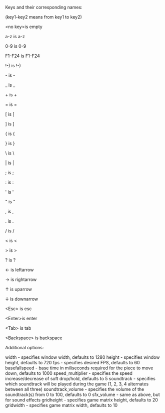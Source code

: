 Keys and their corresponding names:

(key1-key2 means from key1 to key2)

\<no key>is empty

a-z     is a-z

0-9     is 0-9

F1-F24  is F1-F24

!-)     is !-)

\-      is \-

_       is _

\+      is \+

=       is =

[       is [

]       is ]

{       is {

}       is }

\       is \

|       is |

;       is ;

:       is :

'       is '

"       is "

,       is ,

.       is .

/       is /

<       is <

\>      is \>

?       is ?

←       is leftarrow

→       is rightarrow

↑       is uparrow

↓       is downarrow

\<Esc>  is esc

\<Enter>is enter

\<Tab>  is tab

\<Backspace> is backspace

Additional options:

width               - specifies window width, defaults to 1280
height              - specifies window height, defaults to 720
fps                 - specifies desired FPS, defaults to 60
basefallspeed       - base time in miliseconds required for the piece to move down, defaults to 1000
speed_multiplier    - specifies the speed increase/decrease of soft drop/hold, defaults to 5
soundtrack          - specifies which soundtrack will be played during the game (1, 2, 3, 4 alternates between all three)
soundtrack_volume   - specifies the volume of the soundtrack(s) from 0 to 100, defaults to 0
sfx_volume          - same as above, but for sound effects
gridheight          - specifies game matrix height, defaults to 20
gridwidth           - specifies game matrix width, defaults to 10